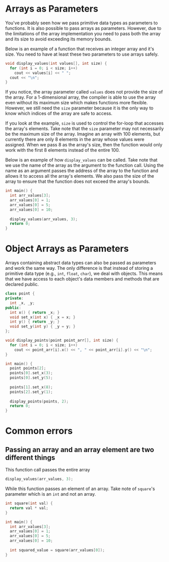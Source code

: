 # Arrays as Parameters

You've probably seen how we pass primitive data types as parameters to functions. It is also possible to pass arrays as parameters. However, due to the limitations of the array implementation you need to pass both the array and its size to avoid exceeding its memory bounds.

Below is an example of a function that receives an integer array and it's size. You need to have at least these two parameters to use arrays safely.

```cpp
void display_values(int values[], int size) {
  for (int i = 0; i < size; i++)
    cout << values[i] << " ";
  cout << "\n";
}
```

If you notice, the array parameter called `values` does not provide the size of the array. For a 1-dimensional array, the compiler is able to use the array even without its maximum size which makes functions more flexible. However, we still need the `size` parameter because it is the only way to know which indices of the array are safe to access. 

If you look at the example, `size` is used to control the for-loop that accesses the array's elements. Take note that the `size` parameter may not necessarily be the maximum size of the array. Imagine an array with 100 elements, but currently there are only 8 elements in the array whose values were assigned. When we pass 8 as the array's size, then the function would only work with the first 8 elements instead of the entire 100.

Below is an example of how `display_values` can be called. Take note that we use the name of the array as the argument to the function call. Using the name as an argument passes the address of the array to the function and allows it to access all the array's elements. We also pass the size of the array to ensure that the function does not exceed the array's bounds.

```cpp
int main() {
  int arr_values[3];
  arr_values[0] = 1;
  arr_values[0] = 5;
  arr_values[0] = 10;
  
  display_values(arr_values, 3);
  return 0;
}
```
# Object Arrays as Parameters

Arrays containing abstract data types can also be passed as parameters and work the same way. The only difference is that instead of storing a primitive data type (e.g., `int`, `float`, `char`), we deal with objects. This means that we have access to each object's data members and methods that are declared public.

```cpp
class point {
private:
  int _x, _y;
public:
  int x() { return _x; }
  void set_x(int x) { _x = x; }
  int y() { return _y; }
  void set_y(int y) { _y = y; }
};

void display_points(point point_arr[], int size) {
  for (int i = 0; i < size; i++)
    cout << point_arr[i].x() << ", " << point_arr[i].y() << "\n";
}

int main() {
  point points[2];
  points[0].set_x(3);
  points[0].set_y(5);
  
  points[1].set_x(8);
  points[2].set_y(1);
  
  display_points(points, 2);
  return 0;
}
```

# Common errors 
## Passing an array and an array element are two different things
This function call passes the entire array

```cpp
display_values(arr_values, 3);
```

While this function passes an element of an array. Take note of `square`'s parameter which is an `int` and not an array.

```cpp
int square(int val) { 
  return val * val; 
}

int main() {
  int arr_values[3];
  arr_values[0] = 1;
  arr_values[0] = 5;
  arr_values[0] = 10;
  
  int squared_value = square(arr_values[0]);
}
```
